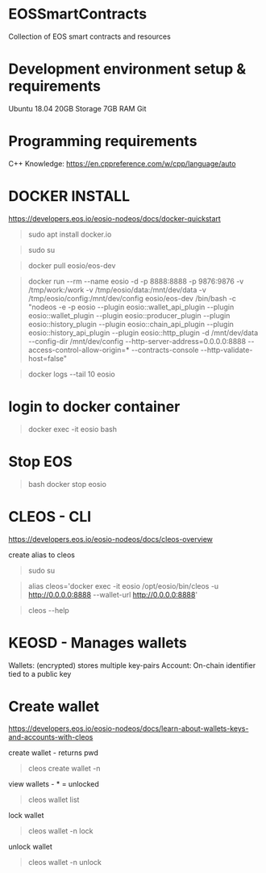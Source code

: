 # EOSSmartContracts
Collection of EOS smart contracts and resources

# Development environment setup & requirements

Ubuntu 18.04
20GB Storage
7GB RAM
Git


# Programming requirements

C++ Knowledge: https://en.cppreference.com/w/cpp/language/auto

# DOCKER INSTALL

https://developers.eos.io/eosio-nodeos/docs/docker-quickstart

> sudo apt install docker.io

> sudo su

> docker pull eosio/eos-dev

> docker run --rm --name eosio -d -p 8888:8888 -p 9876:9876 -v /tmp/work:/work -v /tmp/eosio/data:/mnt/dev/data -v /tmp/eosio/config:/mnt/dev/config eosio/eos-dev  /bin/bash -c "nodeos -e -p eosio --plugin eosio::wallet_api_plugin --plugin eosio::wallet_plugin --plugin eosio::producer_plugin --plugin eosio::history_plugin --plugin eosio::chain_api_plugin --plugin eosio::history_api_plugin --plugin eosio::http_plugin -d /mnt/dev/data --config-dir /mnt/dev/config --http-server-address=0.0.0.0:8888 --access-control-allow-origin=* --contracts-console --http-validate-host=false"

> docker logs --tail 10 eosio

# login to docker container

> docker exec -it eosio bash

# Stop EOS

> bash docker stop eosio

# CLEOS - CLI

https://developers.eos.io/eosio-nodeos/docs/cleos-overview

create alias to cleos

> sudo su

> alias cleos='docker exec -it eosio /opt/eosio/bin/cleos -u http://0.0.0.0:8888 --wallet-url http://0.0.0.0:8888'

> cleos --help

# KEOSD - Manages wallets

Wallets: (encrypted) stores multiple key-pairs
Account: On-chain identifier tied to a public key


# Create wallet

https://developers.eos.io/eosio-nodeos/docs/learn-about-wallets-keys-and-accounts-with-cleos

create wallet - returns pwd

> cleos create wallet -n <name>

view wallets - * = unlocked

> cleos wallet list

lock wallet

> cleos wallet -n <name> lock

unlock wallet

> cleos wallet -n <name> unlock



